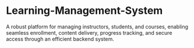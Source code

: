 # Learning-Management-System
A robust platform for managing instructors, students, and courses, enabling seamless enrollment, content delivery, progress tracking, and secure access through an efficient backend system.
